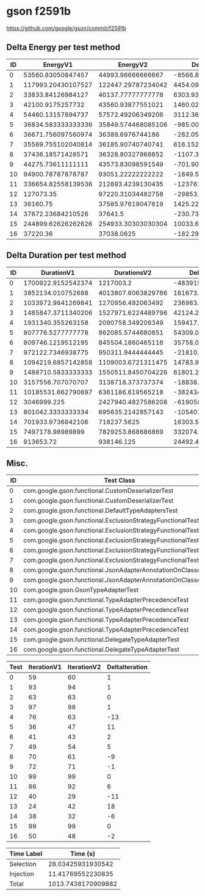# gson f2591b


https://github.com/google/gson/commit/f2591b



## Delta Energy per test method


| ID | EnergyV1 | EnergyV2 | DeltaEnergy | σV1 | σV2 |
| --- | --- | --- | --- | --- | --- |
| 0 | 53560.83050847457 | 44993.96666666667 | -8566.863841807906 | 70155.99783826852 | 27001.427124608723 |
| 1 | 117993.20430107527 | 122447.29787234042 | 4454.093571265155 | 118545.75280479279 | 133197.21678540946 |
| 2 | 33833.84126984127 | 40137.77777777778 | 6303.936507936509 | 3724.611611610588 | 56573.567710602925 |
| 3 | 42100.9175257732 | 43560.93877551021 | 1460.0212497370085 | 12772.173470002557 | 14061.167836087403 |
| 4 | 54460.13157894737 | 57572.49206349206 | 3112.360484544697 | 30151.883755126928 | 35756.62887366015 |
| 5 | 36834.583333333336 | 35849.574468085106 | -985.00886524823 | 4281.273177552833 | 3820.321350773768 |
| 6 | 36671.756097560974 | 36389.6976744186 | -282.0584231423709 | 4158.9150307735945 | 4468.281942005271 |
| 7 | 35569.755102040814 | 36185.90740740741 | 616.1523053665951 | 4493.188888640737 | 3346.040309184256 |
| 8 | 37436.18571428571 | 36328.80327868852 | -1107.3824355971883 | 7180.009441483759 | 4525.059542474561 |
| 9 | 44275.73611111111 | 43573.83098591549 | -701.9051251956189 | 13472.196859533686 | 17613.55464438882 |
| 10 | 94900.78787878787 | 93051.22222222222 | -1849.5656565656536 | 43964.793290727735 | 38749.521771061525 |
| 11 | 336654.82558139536 | 212893.4239130435 | -123761.40166835187 | 592950.2334446383 | 468275.9802561908 |
| 12 | 127073.35 | 97220.31034482758 | -29853.039655172426 | 379400.7942522359 | 300438.927051062 |
| 13 | 36160.75 | 37585.97619047619 | 1425.2261904761908 | 4088.21068490442 | 4787.235550264769 |
| 14 | 37872.23684210526 | 37641.5 | -230.7368421052597 | 4102.348810095905 | 3773.100175916351 |
| 15 | 244899.62626262626 | 254933.30303030304 | 10033.676767676778 | 205418.22654506814 | 210699.2224166451 |
| 16 | 37220.36 | 37038.0625 | -182.29750000000058 | 3681.8521358685757 | 7307.775742905207 |

## Delta Duration per test method


| ID | DurationV1 | DurationsV2 | DeltaDuration |
| --- | --- | --- | --- |
| 0 | 1700922.9152542374 | 1217003.2 | -483919.7152542374 |
| 1 | 3852134.010752688 | 4013807.6063829786 | 161673.59563029045 |
| 2 | 1033972.9841269841 | 1270956.492063492 | 236983.50793650793 |
| 3 | 1485847.3711340206 | 1527971.6224489796 | 42124.25131495902 |
| 4 | 1931340.355263158 | 2090758.349206349 | 159417.99394319113 |
| 5 | 807776.5277777778 | 862085.5744680851 | 54309.046690307325 |
| 6 | 809746.1219512195 | 845504.1860465116 | 35758.064095292124 |
| 7 | 972122.7346938775 | 950311.9444444445 | -21810.79024943302 |
| 8 | 1094219.6857142858 | 1109003.6721311475 | 14783.986416861648 |
| 9 | 1488710.5833333333 | 1550511.8450704226 | 61801.26173708937 |
| 10 | 3157556.707070707 | 3138718.373737374 | -18838.333333333023 |
| 11 | 10185531.662790697 | 6361186.619565218 | -3824345.0432254793 |
| 12 | 3046999.225 | 2427940.4827586208 | -619058.7422413793 |
| 13 | 801042.3333333334 | 695635.2142857143 | -105407.11904761905 |
| 14 | 701933.9736842106 | 718237.5625 | 16303.588815789437 |
| 15 | 7497178.98989899 | 7829253.868686869 | 332074.8787878789 |
| 16 | 913653.72 | 938146.125 | 24492.405000000028 |

## Misc.

| ID | Test Class | Test Method |
| --- | --- | --- |
| 0 | com.google.gson.functional.CustomDeserializerTest | testDefaultConstructorNotCalledOnField |
| 1 | com.google.gson.functional.CustomDeserializerTest | testDefaultConstructorNotCalledOnObject |
| 2 | com.google.gson.functional.DefaultTypeAdaptersTest | testDateSerializationWithPatternNotOverridenByTypeAdapter |
| 3 | com.google.gson.functional.ExclusionStrategyFunctionalTest | testExclusionStrategyWithMode |
| 4 | com.google.gson.functional.ExclusionStrategyFunctionalTest | testExclusionStrategySerializationDoesNotImpactDeserialization |
| 5 | com.google.gson.functional.ExclusionStrategyFunctionalTest | testExcludeTopLevelClassDeserializationDoesNotImpactSerialization |
| 6 | com.google.gson.functional.ExclusionStrategyFunctionalTest | testExcludeTopLevelClassSerializationDoesNotImpactDeserialization |
| 7 | com.google.gson.functional.ExclusionStrategyFunctionalTest | testExclusionStrategySerializationDoesNotImpactSerialization |
| 8 | com.google.gson.functional.JsonAdapterAnnotationOnClassesTest | testRegisteredDeserializerOverridesJsonAdapter |
| 9 | com.google.gson.functional.JsonAdapterAnnotationOnClassesTest | testRegisteredSerializerOverridesJsonAdapter |
| 10 | com.google.gson.GsonTypeAdapterTest | testDeserializerForAbstractClass |
| 11 | com.google.gson.functional.TypeAdapterPrecedenceTest | testNonstreamingFollowedByNonstreaming |
| 12 | com.google.gson.functional.TypeAdapterPrecedenceTest | testStreamingHierarchicalFollowedByNonstreaming |
| 13 | com.google.gson.functional.TypeAdapterPrecedenceTest | testStreamingFollowedByNonstreaming |
| 14 | com.google.gson.functional.TypeAdapterPrecedenceTest | testNonstreamingHierarchicalFollowedByNonstreaming |
| 15 | com.google.gson.functional.DelegateTypeAdapterTest | testDelegateInvoked |
| 16 | com.google.gson.functional.DelegateTypeAdapterTest | testDelegateInvokedOnStrings |




| Test | IterationV1 | IterationV2 | DeltaIteration |
| --- | --- | --- | --- |
| 0 | 59 | 60 | 1 |
| 1 | 93 | 94 | 1 |
| 2 | 63 | 63 | 0 |
| 3 | 97 | 98 | 1 |
| 4 | 76 | 63 | -13 |
| 5 | 36 | 47 | 11 |
| 6 | 41 | 43 | 2 |
| 7 | 49 | 54 | 5 |
| 8 | 70 | 61 | -9 |
| 9 | 72 | 71 | -1 |
| 10 | 99 | 99 | 0 |
| 11 | 86 | 92 | 6 |
| 12 | 40 | 29 | -11 |
| 13 | 24 | 42 | 18 |
| 14 | 38 | 32 | -6 |
| 15 | 99 | 99 | 0 |
| 16 | 50 | 48 | -2 |



| Time Label | Time (s) |
| --- | --- |
| Selection | 28.03425931930542 |
| Injection | 11.41769552230835 |
| Total | 1013.7438170909882 |


